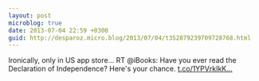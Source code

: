 ```yaml
---
layout: post
microblog: true
date: 2013-07-04 22:59 +0300
guid: http://desparoz.micro.blog/2013/07/04/t352879239709728768.html
---
```

Ironically, only in US app store… RT @iBooks: Have you ever read the Declaration of Independence? Here's your chance. [t.co/1YPVrkIkK...](http://t.co/1YPVrkIkKd)
